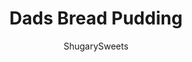 ---
layout: ../../layouts/MarkdownPostLayout.astro
title: Dads Bread Pudding
author: ShugarySweets
pubDate: 2019-04-15
description: "Old fashioned dessert with a sweet custard texture, my Dad&#x27;s Bread Pudding with Lemon Sauce is irresistible!"
image_url: https://www.shugarysweets.com/wp-content/uploads/2019/04/dads-bread-pudding-5.jpg
tags: ["Desserts","American"]
calories: 302
protein: 7
carbohydrates: 42
fats: 12
fiber: 1
ingredients: ["12 slices stale white bread, cubed","1/4 cup unsalted butter, melted","1 teaspoon cinnamon","3/4 cup raisins","6 large eggs, beaten","3/4 cup granulated sugar","2 teaspoons vanilla","1/2 teaspoon kosher salt","3 cups milk (hot)","1 pinch nutmeg","1 cup granulated sugar","1/2 cup unsalted butter","1/4 cup water","1 large egg, well beaten","3 Tablespoons fresh squeezed lemon juice"]
serves: 16
time: "40 minutes"
prepTime: "15 minutes"
instructions: ["Preheat oven to 375 degrees F. Lightly butter 2 qt baking dish or 8-inch square baking pan.","Combine bread cubes with melted butter, cinnamon and raisins. Place in bottom of baking dish. Beat eggs with sugar, vanilla and salt. Add hot milk and pour over bread cubes. Sprinkle with pinch of nutmeg. Bake for 25-30 minutes, until browned.","While baking, make the lemon glaze. Combine sugar, butter, water, egg, and lemon juice in small saucepan. Bring to a boil, stirring constantly. Boil one minute. Remove from heat.","To serve, drizzle lemon glaze over warm bread pudding. Enjoy!","Store covered in refrigerator for up to 4 days."]
nutrition: ["302 calories","42 grams carbohydrates","108 milligrams cholesterol","12 grams fat","1 grams fiber","7 grams protein","7 grams saturated fat","312 grams sodium","28 grams sugar","0 grams trans fat","5 grams unsaturated fat"]
---